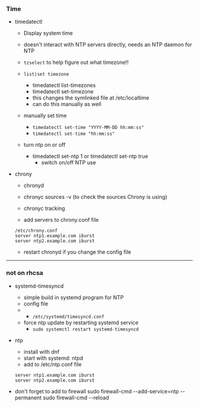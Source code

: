 ### Time

* timedatectl
    * Display system time
    * doesn't interact with NTP servers directly, needs an NTP daemon for NTP

    * `tzselect` to help figure out what timezone!!
    * `list|set timezone`
        * timedatectl list-timezones
        * timedatectl set-timezone
        * this changes the symlinked file at /etc/localtime
        * can do this manually as well

    * manually set time
        * `timedatectl set-time "YYYY-MM-DD hh:mm:ss"`
        * `timedatectl set-time "hh:mm:ss"`

    * turn ntp on or off
        * timedatectl set-ntp 1 or timedatectl set-ntp true
            * switch on/off NTP use


* chrony 
    * chronyd
    * chronyc sources -v (to check the sources Chrony is using)
    * chronyc tracking 

    * add servers to chrony.conf file
    ```
    /etc/chrony.conf
    server ntp1.example.com iburst
    server ntp2.example.com iburst
    ```
    * restart chronyd if you change the config file


-----------------------
### not on rhcsa

* systemd-timesyncd
    * simple build in systemd program for NTP
    * config file
    * * `/etc/systemd/timesyncd.conf`
    * force ntp update by restarting systemd service
        * `sudo systemctl restart systemd-timesyncd`



* ntp
    * install with dnf
    * start with systemd: ntpd
    * add to /etc/ntp.conf file
    ```
    server ntp1.example.com iburst
    server ntp2.example.com iburst
    ```
* don't forget to add to firewall
sudo firewall-cmd --add-service=ntp --permanent
sudo firewall-cmd --reload
